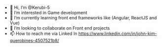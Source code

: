 - 👋 Hi, I’m @Kerubi-5
- 👀 I’m interested in Game development
- 🌱 I’m currently learning front end frameworks like (Angular, ReactJS and Vue)
- 💞️ I’m looking to collaborate on Front end projects
- 📫 How to reach me via Linked In https://www.linkedin.com/in/john-kim-querobines-4507521b8/

<!---
Kerubi-5/Kerubi-5 is a ✨ special ✨ repository because its `README.md` (this file) appears on your GitHub profile.
You can click the Preview link to take a look at your changes.
--->

